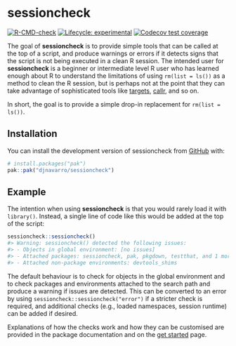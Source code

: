 
<!-- README.md is generated from README.Rmd. Please edit that file -->

# sessioncheck

<!-- badges: start -->

[![R-CMD-check](https://github.com/djnavarro/sessioncheck/actions/workflows/R-CMD-check.yaml/badge.svg)](https://github.com/djnavarro/sessioncheck/actions/workflows/R-CMD-check.yaml)
[![Lifecycle:
experimental](https://img.shields.io/badge/lifecycle-experimental-orange.svg)](https://lifecycle.r-lib.org/articles/stages.html#experimental)
[![Codecov test
coverage](https://codecov.io/gh/djnavarro/sessioncheck/graph/badge.svg)](https://app.codecov.io/gh/djnavarro/sessioncheck)
<!-- badges: end -->

The goal of **sessioncheck** is to provide simple tools that can be
called at the top of a script, and produce warnings or errors if it
detects signs that the script is not being executed in a clean R
session. The intended user for **sessioncheck** is a beginner or
intermediate level R user who has learned enough about R to understand
the limitations of using `rm(list = ls())` as a method to clean the R
session, but is perhaps not at the point that they can take advantage of
sophisticated tools like [targets](https://books.ropensci.org/targets/),
[callr](https://callr.r-lib.org/), and so on.

In short, the goal is to provide a simple drop-in replacement for
`rm(list = ls())`.

## Installation

You can install the development version of sessioncheck from
[GitHub](https://github.com/) with:

``` r
# install.packages("pak")
pak::pak("djnavarro/sessioncheck")
```

## Example

The intention when using **sessioncheck** is that you would rarely load
it with `library()`. Instead, a single line of code like this would be
added at the top of the script:

``` r
sessioncheck::sessioncheck()
#> Warning: sessioncheck() detected the following issues:
#> - Objects in global environment: [no issues]
#> - Attached packages: sessioncheck, pak, pkgdown, testthat, and 1 more
#> - Attached non-package environments: devtools_shims
```

The default behaviour is to check for objects in the global environment
and to check packages and environments attached to the search path and
produce a warning if issues are detected. This can be converted to an
error by using `sessioncheck::sessioncheck("error")` if a stricter check
is required, and additional checks (e.g., loaded namespaces, session
runtime) can be added if desired.

Explanations of how the checks work and how they can be customised are
provided in the package documentation and on the [get
started](https://sessioncheck.djnavarro.net/articles/sessioncheck.html)
page.
